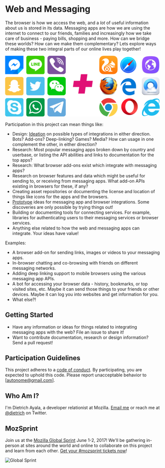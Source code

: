 # Web and Messaging

The browser is how we access the web, and a *lot* of useful information about us is stored in its data. Messaging apps are how we are using the internet to connect to our friends, families and increasingly how we take care of business - paying bills, shopping and more. How can we bridge these worlds? How can we make them complementary? Lets explore ways of making these two integral parts of our online lives play together!

![messaging apps and web browsers](/web-and-messaging.png?raw=true "Messaging apps and web browsers.")

Participation in this project can mean things like:

* Design: [Ideation](https://toolkit.mozilla.org/methods/) on possible types of integrations in either direction. Bots? Add-ons? Deep-linking? Games? Media? How can usage in one complement the other, in either direction?
* Research: Most popular messaging apps broken down by country and userbase, or listing the API abilities and links to documentation for the top apps?
* Research: What browser add-ons exist which integrate with messaging apps?
* Research on browser features and data which might be useful for sending to, or receiving from messaging apps. What add-on APIs existing in browsers for these, if any?
* Creating asset repositories or documenting the license and location of things like icons for the apps and the browsers.
* [Prototype](https://toolkit.mozilla.org/methods/) ideas for messaging app and browser integrations. Some discoveries are only possible by trying things out!
* Building or documenting tools for connecting services. For example, libraries for authenticating users to their messaging services or browser services.
* Anything else related to how the web and messaging apps can integrate. Your ideas have value!

Examples:

* A browser add-on for sending links, images or videos to your messaging apps.
* In-browser chatting and co-browsing with friends on different messaging networks.
* Adding deep linking support to mobile browsers using the various messaging app APIs.
* A bot for accessing your browser data - history, bookmarks, or top visited sites, etc. Maybe it can send those things to your friends or other devices. Maybe it can log you into websites and get information for you.
* What else?!

## Getting Started

* Have any information or ideas for things related to integrating messaging apps with the web? File an issue to share it!
* Want to contribute documentation, research or design information? Send a pull request!

<!--
## Contributing

COMING SOON

Thanks for your interest in contributing to Web and Messaging! There are many ways to contribute. To get started, take a look at [CONTRIBUTING.md](CONTRIBUTING.md).
-->

## Participation Guidelines

This project adheres to a [code of conduct](CODE_OF_CONDUCT.md). By participating, you are expected to uphold this code. Please report unacceptable behavior to [autonome@gmail.com].

## Who Am I?

I'm Dietrich Ayala, a developer relationist at Mozilla. [Email me](mailto:autonome@gmail.com) or reach me at [@dietrich](https://twitter.com/dietrich) on Twitter.

## MozSprint

Join us at the [Mozilla Global Sprint](http://mozilla.github.io/global-sprint/) June 1-2, 2017! We'll be gathering in-person at sites around the world and online to collaborate on this project and learn from each other. [Get your #mozsprint tickets now](http://mozilla.github.io/global-sprint/)!

![Global Sprint](https://cloud.githubusercontent.com/assets/617994/24632585/b2b07dcc-1892-11e7-91cf-f9e473187cf7.png)
